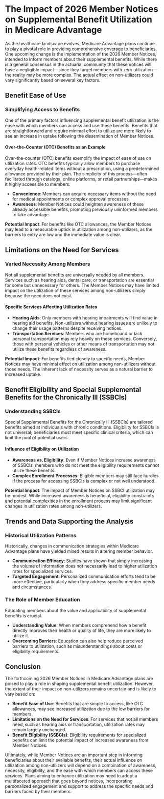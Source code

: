 # The Impact of 2026 Member Notices on Supplemental Benefit Utilization in Medicare Advantage

As the healthcare landscape evolves, Medicare Advantage plans continue to play a pivotal role in providing comprehensive coverage to beneficiaries. One upcoming change is the implementation of the 2026 Member Notices, intended to inform members about their supplemental benefits. While there is a general consensus in the actuarial community that these notices will have a negligible impact—since they target members with zero utilization—the reality may be more complex. The actual effect on non-utilizers could vary significantly based on several key factors.

## Benefit Ease of Use

### Simplifying Access to Benefits

One of the primary factors influencing supplemental benefit utilization is the ease with which members can access and use these benefits. Benefits that are straightforward and require minimal effort to utilize are more likely to see an increase in uptake following the dissemination of Member Notices.

#### Over-the-Counter (OTC) Benefits as an Example

Over-the-counter (OTC) benefits exemplify the impact of ease of use on utilization rates. OTC benefits typically allow members to purchase everyday health-related items without a prescription, using a predetermined allowance provided by their plan. The simplicity of this process—often facilitated through catalogs, online platforms, or retail partnerships—makes it highly accessible to members.

- **Convenience**: Members can acquire necessary items without the need for medical appointments or complex approval processes.
- **Awareness**: Member Notices could heighten awareness of these already accessible benefits, prompting previously uninformed members to take advantage.

**Potential Impact**: For benefits like OTC allowances, the Member Notices may lead to a measurable uptick in utilization among non-utilizers, as the barriers to entry are low and the immediate value is clear.

## Limitations on the Need for Services

### Varied Necessity Among Members

Not all supplemental benefits are universally needed by all members. Services such as hearing aids, dental care, or transportation are essential for some but unnecessary for others. The Member Notices may have limited impact on the utilization of these services among non-utilizers simply because the need does not exist.

#### Specific Services Affecting Utilization Rates

- **Hearing Aids**: Only members with hearing impairments will find value in hearing aid benefits. Non-utilizers without hearing issues are unlikely to change their usage patterns despite receiving notices.
- **Transportation Services**: Members who are homebound or lack personal transportation may rely heavily on these services. Conversely, those with personal vehicles or other means of transportation may not utilize these benefits regardless of awareness.

**Potential Impact**: For benefits tied closely to specific needs, Member Notices may have minimal effect on utilization among non-utilizers without those needs. The inherent lack of necessity serves as a natural barrier to increased uptake.

## Benefit Eligibility and Special Supplemental Benefits for the Chronically Ill (SSBCIs)

### Understanding SSBCIs

Special Supplemental Benefits for the Chronically Ill (SSBCIs) are tailored benefits aimed at individuals with chronic conditions. Eligibility for SSBCIs is not universal; beneficiaries must meet specific clinical criteria, which can limit the pool of potential users.

#### Influence of Eligibility on Utilization

- **Awareness vs. Eligibility**: Even if Member Notices increase awareness of SSBCIs, members who do not meet the eligibility requirements cannot utilize these benefits.
- **Complex Enrollment Processes**: Eligible members may still face hurdles if the process for accessing SSBCIs is complex or not well understood.

**Potential Impact**: The impact of Member Notices on SSBCI utilization may be modest. While increased awareness is beneficial, eligibility constraints and potential complexities in the enrollment process may limit significant changes in utilization rates among non-utilizers.

## Trends and Data Supporting the Analysis

### Historical Utilization Patterns

Historically, changes in communication strategies within Medicare Advantage plans have yielded mixed results in altering member behavior.

- **Communication Efficacy**: Studies have shown that simply increasing the volume of information does not necessarily lead to higher utilization rates for specialized services.
- **Targeted Engagement**: Personalized communication efforts tend to be more effective, particularly when they address specific member needs and circumstances.

### The Role of Member Education

Educating members about the value and applicability of supplemental benefits is crucial.

- **Understanding Value**: When members comprehend how a benefit directly improves their health or quality of life, they are more likely to utilize it.
- **Overcoming Barriers**: Education can also help reduce perceived barriers to utilization, such as misunderstandings about costs or eligibility requirements.

## Conclusion

The forthcoming 2026 Member Notices in Medicare Advantage plans are poised to play a role in shaping supplemental benefit utilization. However, the extent of their impact on non-utilizers remains uncertain and is likely to vary based on:

- **Benefit Ease of Use**: Benefits that are simple to access, like OTC allowances, may see increased utilization due to the low barriers for members.
- **Limitations on the Need for Services**: For services that not all members need, such as hearing aids or transportation, utilization rates may remain largely unchanged.
- **Benefit Eligibility (SSBCIs)**: Eligibility requirements for specialized benefits can limit the potential impact of increased awareness from Member Notices.

Ultimately, while Member Notices are an important step in informing beneficiaries about their available benefits, their actual influence on utilization among non-utilizers will depend on a combination of awareness, necessity, eligibility, and the ease with which members can access these services. Plans aiming to enhance utilization may need to adopt a multifaceted approach that goes beyond notices, incorporating personalized engagement and support to address the specific needs and barriers faced by their members.